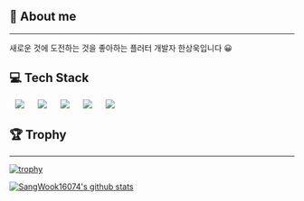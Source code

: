 ## 📱 About me
-------------------------------------------------
새로운 것에 도전하는 것을 좋아하는 플러터 개발자 한상욱입니다 😀

## 💻 Tech Stack

<div>
<img src="https://img.shields.io/badge/Python-3776AB?style=flat-square&logo=python&logoColor=white" style="height : auto; margin-left : 10px; margin-right : 10px;"/>
<img src="https://img.shields.io/badge/Dart-0175C2?style=flat-square&logo=dart&logoColor=white" style="height : auto; margin-left : 10px; margin-right : 10px;"/>
<img src="https://img.shields.io/badge/Flutter-02569B?style=flat-square&logo=Flutter&logoColor=white" style="height : auto; margin-left : 10px; margin-right : 10px;"/>
<img src="https://img.shields.io/badge/Firebase-FFCA28?style=flat-square&logo=firebase&logoColor=white" style="height : auto; margin-left : 10px; margin-right : 10px;"/>
<img src="https://img.shields.io/badge/Git-F05032?style=flat-square&logo=git&logoColor=white" style="height : auto; margin-left : 10px; margin-right : 10px;"/>
</div>


## 🏆 Trophy
-------------------------------------------------
[![trophy](https://github-profile-trophy.vercel.app/?username=SangWook16074)](https://github.com/ryo-ma/github-profile-trophy)

[![SangWook16074's github stats](https://github-readme-stats.vercel.app/api/top-langs/?username=SangWook16074&show_icons=true&hide_border=true&title_color=004386&icon_color=004386&layout=compact)](https://github.com/SangWook16074)

<!--
**SangWook16074/SangWook16074** is a ✨ _special_ ✨ repository because its `README.md` (this file) appears on your GitHub profile.

Here are some ideas to get you started:

- 🔭 I’m currently working on ...
- 🌱 I’m currently learning ...
- 👯 I’m looking to collaborate on ...
- 🤔 I’m looking for help with ...
- 💬 Ask me about ...
- 📫 How to reach me: ...
- 😄 Pronouns: ...
- ⚡ Fun fact: ...
-->
